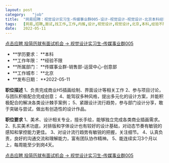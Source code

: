 ```yaml
---
layout:	post
category:	"job"
title:	"网易招聘：视觉设计实习生-传媒事业群005-设计-视觉设计-视觉设计-北京本科经验不限"
tags:	[网易,招聘,面试,找工作,工作,内推,设计,视觉设计,视觉设计,北京,本科,经验不限]
date:	2022-05-11
---
```


[点击应聘 投简历就有面试机会 -> 视觉设计实习生-传媒事业群005](http://mobile.bole.netease.com/bole/boleDetail?id=40171&employeeId=346f03c3cda5f04c&key=all)



- **学历要求： **本科
- **工作年限： **经验不限
- **所属部门： **传媒事业群-销售部-运营中心-创意部
- **工作城市： **北京
- **发布日期： **2022-05-11



**职位描述**
1、负责完成商业H5插画绘制、界面设计等相关工作
2、参与项目讨论，与团队积极配合完成创意；
4、能驾驭多种风格，提出多元化的设计方案，并能积极配合的解决各类设计棘手案例；
5、紧跟设计流行趋势，参与部门设计分享，敢于突破与尝试，做出有创造性的设计作品。




**职位要求**
1、美术、设计相关专业，擅长手绘，能够独立完成各类商业插画需求。 
2、扎实美术功底，对排版和字体设计也有较好的设计基础，对动态节奏有敏锐的感知和掌控能力更佳。
3、对设计流行趋势有敏锐的把握，关注细节。 
4、认真负责，良好的沟通交流和理解能力，富有团队协作精神。
5、能连续实习3个月以上，每周能至少到岗4天。



[点击应聘 投简历就有面试机会 -> 视觉设计实习生-传媒事业群005](http://mobile.bole.netease.com/bole/boleDetail?id=40171&employeeId=346f03c3cda5f04c&key=all)